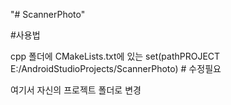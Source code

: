 "# ScannerPhoto" 

#사용법

cpp 폴더에 CMakeLists.txt에 있는 
set(pathPROJECT E:/AndroidStudioProjects/ScannerPhoto) # 수정필요

여기서 자신의 프로젝트 폴더로 변경
